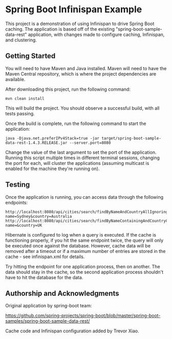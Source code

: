 # Spring Boot Infinispan Example

This project is a demonstration of using Infinispan to drive Spring Boot caching. The application is based off of the existing "spring-boot-sample-data-rest" application, with changes made to configure caching, Infinispan, and clustering.

## Getting Started

You will need to have Maven and Java installed. Maven will need to have the Maven Central repository, which is where the project dependencies are available.

After downloading this project, run the following command:

```
mvn clean install
```

This will build the project. You should observe a successful build, with all tests passing.

Once the build is complete, run the following command to start the application:

```
java -Djava.net.preferIPv4Stack=true -jar target/spring-boot-sample-data-rest-1.4.3.RELEASE.jar --server.port=8080 
```

Change the value of the last argument to set the port of the application. Running this script multiple times in different terminal sessions, changing the port for each, will cluster the applications (assuming multicast is enabled for the machine they're running on).

## Testing

Once the application is running, you can access data through the following endpoints:

```
http://localhost:8080/api/cities/search/findByNameAndCountryAllIgnoringCase?name=Sydney&country=Australia
http://localhost:8080/api/cities/search/findByNameContainingAndCountryContainingAllIgnoringCase?name=&country=UK
```

Hibernate is configured to log when a query is executed. If the cache is functioning properly, if you hit the same endpoint twice, the query will only be executed once against the database. However, cache data will be removed after a timeout or if a maximum number of entries are stored in the cache - see infinispan.xml for details.

Try hitting the endpoint for one application process, then on another. The data should stay in the cache, so the second application process shouldn't have to hit the database for the data.

## Authorship and Acknowledgments

Original application by spring-boot team:

https://github.com/spring-projects/spring-boot/blob/master/spring-boot-samples/spring-boot-sample-data-rest/

Cache code and Infinispan configuration added by Trevor Xiao.

